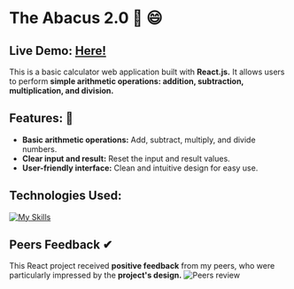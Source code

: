 # The Abacus 2.0 🧮 😄
## Live Demo: [Here!](https://abacus-20.netlify.app/)
 
This is a basic calculator web application built with **React.js.** It allows users to perform **simple arithmetic operations: addition, subtraction, multiplication, and division.**

## Features: 🙂

* **Basic arithmetic operations:** Add, subtract, multiply, and divide numbers. </br>
* **Clear input and result:** Reset the input and result values. </br>
* **User-friendly interface:** Clean and intuitive design for easy use. </br>

## Technologies Used:
[![My Skills](https://skillicons.dev/icons?i=html,css,javascript,react,git)](https://skillicons.dev)

## Peers Feedback ✔
This React project received **positive feedback** from my peers, who were particularly impressed by the **project's design.**
![Peers review](https://github.com/user-attachments/assets/4d138135-1138-4ef7-8f86-271da746be22)

